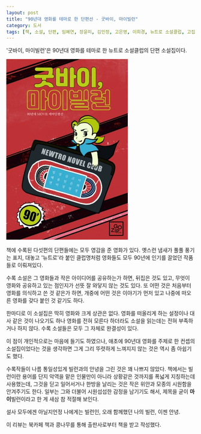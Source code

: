 ```yaml
---
layout: post
title: "90년대 영화를 테마로 한 단편선 - 굿바이, 마이빌런"
category: 도서
tags: [책, 소설, 단편, 임혜연, 장윤미, 김민정, 고은영, 이희경, 뉴트로 소설클럽, 고집북스, 북카페 책과 콩나무, 서평]
---
```


'굿바이, 마이빌런'은
90년대 영화를 테마로 한 뉴트로 소설클럽의 단편 소설집이다.

![표지](/images/book/goodbye-my-villain-book-h480.jpg)

책에 수록된 다섯편의 단편들에는 모두 영감을 준 영화가 있다.
옛스런 냄새가 풀풀 풍기는 표지, 대놓고 '뉴트로'라 붙인 클럽명처럼
영화들도 모두 90년에 인기를 끌었던 작품들로 이뤄져있다.

수록 소설은 그 영화들과 작은 아이디어를 공유하는가 하면,
뒤집은 것도 있고,
무엇이 영화와 공유하고 있는 점인지가 선뜻 잘 와닿지 않는 것도 있다.
또 어떤 것은 처음부터 영화를 의식하고 쓴 것 같은가 하면,
개중에 어떤 것은 이야기가 먼저 있고 나중에 떠오른 영화를 갖다 붙인 것 같기도 하다.

한마디로 이 소설집은 딱히 영화와 크게 상관은 없다.
영화를 떠올리게 하는 설정이나 대사 같은 것이 나오기도 하나
영화를 전혀 모른다 하더라도 소설을 읽는데는 전혀 부족하거나 하지 않다.
수록 소설들은 모두 그 자체로 완결성이 있다.

이 점이 개인적으로는 마음에 들기도 하였으나,
애초에 90년대 영화를 주제로 한 컨셉의 소설집이었다는 것을 생각하면
그게 그리 뚜렷하게 느껴지지 않는 것은 ﻿역시 좀 아쉽기도 했다.

수록작들이 나름 통일성있게 빌런과의 안녕을 그린 것은 꽤 나쁘지 않았다.
책에서는 빌런이란 용어를 단지 악역을 맡은 인물만이 아니라 상황같은 것까지를 폭넓게 지칭하는데 사용했는데,
그것을 딛고 일어서거나 한방을 날리는 것은 작은 위안과 모종의 시원함을 안겨주기도 한다.
일부는 그와 더불어 시원섭섭한 감정을 남기기도 해서,
제목을 굳이 **마이**빌런이라고 한 게 새삼 참 적절해 보인다.

설사 모두에겐 아닐지언정 나에게는 빌런인,
오래 함께했던 나의 빌런, ﻿이젠 안녕.



<div class="im im-info">
이 리뷰는 북카페 책과 콩나무를 통해 출판사로부터 책을 받고 작성했다.
</div>
